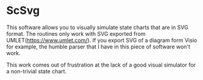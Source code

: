 # ScSvg

This software allows you to visually simulate state charts that are in SVG format. The routines only work with SVG exported from UMLET(https://www.umlet.com/). If you export SVG of a diagram form Visio for example, the humble parser that I have in this piece of software won't work.

This work comes out of frustration at the lack of a good visual simulator for a non-trivial state chart.



